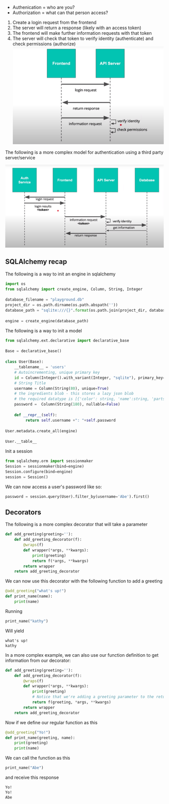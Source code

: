* Authenication = who are you?
* Authorization = what can that person access?

1. Create a login request from the frontend
2. The server will return a response (likely with an access token)
3. The frontend will make further information requests with that token
4. The server will check that token to verify identity (authenticate) and check permissions (authorize)
![Access Management](../images/access_management.png)

The following is a more complex model for authentication using a third party server/service

![Access Management Advanced](../images/access_management_advanced.png)

## SQLAlchemy recap

The following is a way to init an engine in sqlalchemy
```py
import os
from sqlalchemy import create_engine, Column, String, Integer

database_filename = "playground.db"
project_dir = os.path.dirname(os.path.abspath(''))
database_path = "sqlite:///{}".format(os.path.join(project_dir, database_filename))

engine = create_engine(database_path)
```

The following is a way to init a model
```py
from sqlalchemy.ext.declarative import declarative_base

Base = declarative_base()

class User(Base):
    __tablename__ = 'users'
    # Autoincrementing, unique primary key
    id = Column(Integer().with_variant(Integer, "sqlite"), primary_key=True)
    # String Title
    username = Column(String(80), unique=True)
    # the ingredients blob - this stores a lazy json blob
    # the required datatype is [{'color': string, 'name':string, 'parts':number}]
    password =  Column(String(180), nullable=False)
    
    def __repr__(self):
         return self.username +": "+self.password

User.metadata.create_all(engine)

User.__table__
```

Init a session
```py
from sqlalchemy.orm import sessionmaker
Session = sessionmaker(bind=engine)
Session.configure(bind=engine)
session = Session()
```

We can now access a user's password like so:

```py
password = session.query(User).filter_by(username='Abe').first()
```

## Decorators

The following is a more complex decorator that will take a parameter

```py
def add_greeting(greeting=''):
    def add_greeting_decorator(f):
        @wraps(f)
        def wrapper(*args, **kwargs):
            print(greeting)
            return f(*args, **kwargs)
        return wrapper
    return add_greeting_decorator
```

We can now use this decorator with the following function to add a greeting

```py
@add_greeting("what's up!")
def print_name(name):
    print(name)
```

Running
```py
print_name("kathy")
``` 

Will yield

```
what's up!
kathy
```

In a more complex example, we can also use our function definition to get information from our decorator:

```py
def add_greeting(greeting=''):
    def add_greeting_decorator(f):
        @wraps(f)
        def wrapper(*args, **kwargs):
            print(greeting)
            # Notice that we're adding a greeting parameter to the return for the inner function
            return f(greeting, *args, **kwargs)
        return wrapper
    return add_greeting_decorator
```

Now if we define our regular function as this

```py
@add_greeting("Yo!")
def print_name(greeting, name):
    print(greeting)
    print(name)
```

We can call the function as this

```py
print_name("Abe")
```

and receive this response

```
Yo!
Yo!
Abe
```
